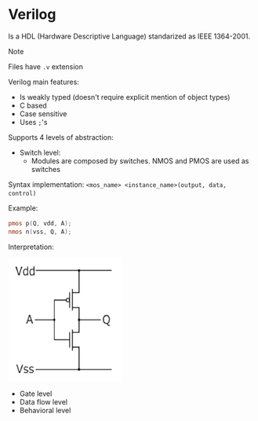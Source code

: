 # Verilog

Is a HDL (Hardware Descriptive Language) standarized as IEEE 1364-2001.

>[!Note]
>Files have `.v` extension

Verilog main features:
- Is weakly typed (doesn't require explicit mention of object types)
- C based
- Case sensitive
- Uses `;`'s

Supports 4 levels of abstraction:
- Switch level:
	- Modules are composed by switches. NMOS and PMOS are used as switches

Syntax implementation: ``<mos_name> <instance_name>(output, data, control)``

Example:

```verilog
pmos p(Q, vdd, A);
nmos n(vss, Q, A);
```

Interpretation:

![](attachments/Pasted%20image%2020230325194712.png)


- Gate level
- Data flow level
- Behavioral level


